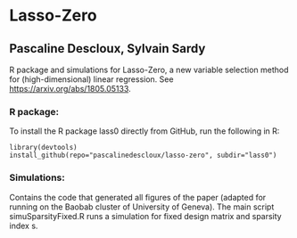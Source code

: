 # Lasso-Zero
## Pascaline Descloux, Sylvain Sardy

R package and simulations for Lasso-Zero, a new variable selection method for (high-dimensional) linear regression.
See https://arxiv.org/abs/1805.05133.

### R package:
To install the R package lass0 directly from GitHub, run the following in R:

```{r}
library(devtools)
install_github(repo="pascalinedescloux/lasso-zero", subdir="lass0")
```

### Simulations:
Contains the code that generated all figures of the paper (adapted for running on the Baobab cluster of University of Geneva). 
The main script simuSparsityFixed.R runs a simulation for fixed design matrix and sparsity index s.
